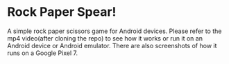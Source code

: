 # Rock Paper Spear!
A simple rock paper scissors game for Android devices.
Please refer to the mp4 video(after cloning the repo) to see how it works or run it on an Android device or Android emulator.
There are also screenshots of how it runs on a Google Pixel 7.
